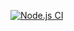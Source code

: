 [![Node.js CI](https://github.com/shanjidah/CodeceptJswebdriver.io/actions/workflows/node.js.yml/badge.svg)](https://github.com/shanjidah/CodeceptJswebdriver.io/actions/workflows/node.js.yml)
